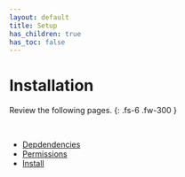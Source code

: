 ```yaml
---
layout: default
title: Setup
has_children: true
has_toc: false
---
```


# Installation

Review the following pages.
{: .fs-6 .fw-300 }

&nbsp;

* [Depdendencies](./dependencies.md)
* [Permissions](./permissions.md)
* [Install](./install.md)
